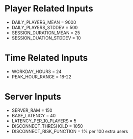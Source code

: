 # Player Related Inputs
- DAILY_PLAYERS_MEAN = 9000
- DAILY_PLAYERS_STDDEV = 500
- SESSION_DURATION_MEAN = 25
- SESSION_DUATION_STDDEV = 10

# Time Related Inputs
- WORKDAY_HOURS = 24
- PEAK_HOUR_RANGE = 18-22

# Server Inputs
- SERVER_RAM = 150
- BASE_LATENCY = 40
- LATENCY_PER_10_PLAYERS = 5
- DISCONNECT_THRESHOLD = 1050
- DISCONNECT_RISK_FUNCTION = 1% per 100 extra users
